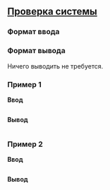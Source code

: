 ## [Проверка системы](../../../solutions/6.3/63_a.py)



### Формат ввода



### Формат вывода

Ничего выводить не требуется.

### Пример 1

__Ввод__
```plaintext

```

__Вывод__
```plaintext

```

### Пример 2

__Ввод__
```plaintext

```

__Вывод__
```plaintext

```